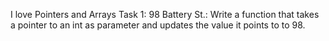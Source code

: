 I love Pointers and Arrays
Task 1: 98 Battery St.: Write a function that takes a pointer to an int as parameter and updates the value it points to to 98.
